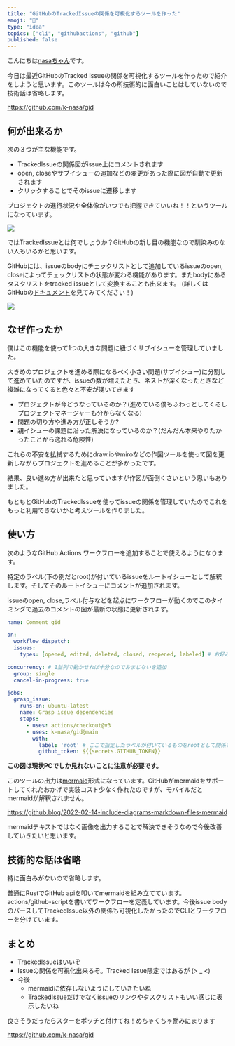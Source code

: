 ```yaml
---
title: "GitHubのTrackedIssueの関係を可視化するツールを作った"
emoji: "🙆"
type: "idea"
topics: ["cli", "githubactions", "github"]
published: false
---
```



こんにちは[nasaちゃん](https://twitter.com/nasa_desu)です。

今日は最近GitHubのTracked Issueの関係を可視化するツールを作ったので紹介をしようと思います。このツールは今の所技術的に面白いことはしていないので技術話は省略します。

https://github.com/k-nasa/gid

## 何が出来るか

次の３つが主な機能です。

- TrackedIssueの関係図がissue上にコメントされます
- open, closeやサブイシューの追加などの変更があった際に図が自動で更新されます
- クリックすることでそのissueに遷移します

プロジェクトの進行状況や全体像がいつでも把握できていいね！！というツールになっています。

![](https://user-images.githubusercontent.com/23740172/162580458-c81677c0-f171-4eda-8e8b-c9b9bff38691.png)


ではTrackedIssueとは何でしょうか？GitHubの新し目の機能なので馴染みのない人もいるかと思います。

GitHubには、issueのbodyにチェックリストとして追加しているissueのopen, closeによってチェックリストの状態が変わる機能があります。またbodyにあるタスクリストをtracked issueとして変換することも出来ます。
(詳しくはGitHubの[ドキュメント](https://docs.github.com/ja/enterprise-cloud@latest/issues/tracking-your-work-with-issues/about-task-lists)を見てみてください！)


![](https://storage.googleapis.com/zenn-user-upload/aae93407fb4b-20220416.png)

## なぜ作ったか

僕はこの機能を使って1つの大きな問題に紐づくサブイシューを管理していました。

大きめのプロジェクトを進める際になるべく小さい問題(サブイシュー)に分割して進めていたのですが、issueの数が増えたとき、ネストが深くなったときなど複雑になってくると色々と不安が湧いてきます

- プロジェクトが今どうなっているのか？(進めている僕もふわっとしてくるしプロジェクトマネージャーも分からなくなる)
- 問題の切り方や進み方が正しそうか?
- 親イシューの課題に沿った解決になっているのか？(だんだん本来やりたかったことから逸れる危険性)

これらの不安を払拭するためにdraw.ioやmiroなどの作図ツールを使って図を更新しながらプロジェクトを進めることが多かったです。

結果、良い進め方が出来たと思っていますが作図が面倒くさいという思いもありました。

もともとGitHubのTrackedIssueを使ってissueの関係を管理していたのでこれをもっと利用できないかと考えツールを作りました。

## 使い方

次のようなGitHub Actions ワークフローを追加することで使えるようになります。

特定のラベル(下の例だとroot)が付いているissueをルートイシューとして解釈します。そしてそのルートイシューにコメントが追加されます。

issueのopen, close,ラベル付与などを起点にワークフローが動くのでこのタイミングで過去のコメントの図が最新の状態に更新されます。


```yml
name: Comment gid

on:
  workflow_dispatch:
  issues:
    types: [opened, edited, deleted, closed, reopened, labeled] # お好みで変えると良さそう

concurrency: # 1並列で動かせれば十分なのでおまじないを追加
  group: single
  cancel-in-progress: true

jobs:
  grasp_issue:
    runs-on: ubuntu-latest
    name: Grasp issue dependencies
    steps:
      - uses: actions/checkout@v3
      - uses: k-nasa/gid@main
        with:
          label: 'root' # ここで指定したラベルが付いているものをrootとして関係を可視化します
          github_token: ${{secrets.GITHUB_TOKEN}}
```


**この図は現状PCでしか見れないことに注意が必要です。**

このツールの出力は[mermaid](https://mermaid-js.github.io/mermaid/#/)形式になっています。GitHubがmermaidをサポートしてくれたおかげで実装コスト少なく作れたのですが、モバイルだとmermaidが解釈されません。

https://github.blog/2022-02-14-include-diagrams-markdown-files-mermaid


mermaidテキストではなく画像を出力することで解決できそうなので今後改善していきたいと思います。

## 技術的な話は省略

特に面白みがないので省略します。

普通にRustでGitHub apiを叩いてmermaidを組み立てています。actions/github-scriptを書いてワークフローを定義しています。今後issue bodyのパースしてTrackedIssue以外の関係も可視化したかったのでCLIとワークフローを分けています。

## まとめ

- TrackedIssueはいいぞ
- Issueの関係を可視化出来るぞ。Tracked Issue限定ではあるが (> _ <)
- 今後
  - mermaidに依存しないようにしていきたいね
  - TrackedIssueだけでなくissueのリンクやタスクリストもいい感じに表示したいね


良さそうだったらスターをポッチと付けてね！めちゃくちゃ励みにまります

https://github.com/k-nasa/gid
